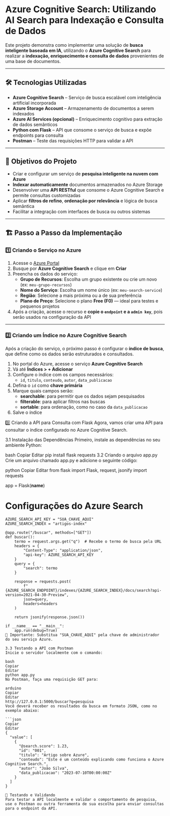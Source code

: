 # Azure Cognitive Search: Utilizando AI Search para Indexação e Consulta de Dados

Este projeto demonstra como implementar uma solução de **busca inteligente baseada em IA**, utilizando o **Azure Cognitive Search** para realizar a **indexação, enriquecimento e consulta de dados** provenientes de uma base de documentos.

---

## 🛠️ Tecnologias Utilizadas

- **Azure Cognitive Search** – Serviço de busca escalável com inteligência artificial incorporada
- **Azure Storage Account** – Armazenamento de documentos a serem indexados
- **Azure AI Services (opcional)** – Enriquecimento cognitivo para extração de dados semânticos
- **Python com Flask** – API que consome o serviço de busca e expõe endpoints para consulta
- **Postman** – Teste das requisições HTTP para validar a API

---

## 🎯 Objetivos do Projeto

- Criar e configurar um serviço de **pesquisa inteligente na nuvem com Azure**
- **Indexar automaticamente** documentos armazenados no Azure Storage
- Desenvolver uma **API RESTful** que consome o Azure Cognitive Search e permite consultas customizadas
- Aplicar **filtros de refino**, **ordenação por relevância** e lógica de busca semântica
- Facilitar a integração com interfaces de busca ou outros sistemas

---

## 🏗️ Passo a Passo da Implementação

### 1️⃣ Criando o Serviço no Azure

1. Acesse o [Azure Portal](https://portal.azure.com/)
2. Busque por **Azure Cognitive Search** e clique em **Criar**
3. Preencha os dados do serviço:
   - **Grupo de Recursos**: Escolha um grupo existente ou crie um novo (ex: `meu-grupo-recursos`)
   - **Nome do Serviço**: Escolha um nome único (ex: `meu-search-service`)
   - **Região**: Selecione a mais próxima ou a de sua preferência
   - **Plano de Preço**: Selecione o plano **Free (F0)** — ideal para testes e pequenos projetos
4. Após a criação, acesse o recurso e **copie o `endpoint` e a `admin key`**, pois serão usados na configuração da API

---

### 2️⃣ Criando um Índice no Azure Cognitive Search

Após a criação do serviço, o próximo passo é configurar o **índice de busca**, que define como os dados serão estruturados e consultados.

1. No portal do Azure, acesse o serviço **Azure Cognitive Search**
2. Vá até **Índices > + Adicionar**
3. Configure o índice com os campos necessários:
   - `id`, `titulo`, `conteudo`, `autor`, `data_publicacao`
4. Defina o `id` como **chave primária**
5. Marque quais campos serão:
   - **searchable**: para permitir que os dados sejam pesquisados
   - **filterable**: para aplicar filtros nas buscas
   - **sortable**: para ordenação, como no caso da `data_publicacao`
6. Salve o índice

3️⃣ Criando a API para Consulta com Flask
Agora, vamos criar uma API para consultar o índice configurado no Azure Cognitive Search.

3.1 Instalação das Dependências
Primeiro, instale as dependências no seu ambiente Python:

bash
Copiar
Editar
pip install flask requests
3.2 Criando o arquivo app.py
Crie um arquivo chamado app.py e adicione o seguinte código:

python
Copiar
Editar
from flask import Flask, request, jsonify
import requests

app = Flask(__name__)

# Configurações do Azure Search
```AZURE_SEARCH_ENDPOINT = "https://meu-search-service.search.windows.net"
AZURE_SEARCH_API_KEY = "SUA_CHAVE_AQUI"
AZURE_SEARCH_INDEX = "artigos-index"

@app.route("/buscar", methods=["GET"])
def buscar():
    termo = request.args.get("q")  # Recebe o termo de busca pela URL
    headers = {
        "Content-Type": "application/json",
        "api-key": AZURE_SEARCH_API_KEY
    }
    query = {
        "search": termo
    }

    response = requests.post(
        f"{AZURE_SEARCH_ENDPOINT}/indexes/{AZURE_SEARCH_INDEX}/docs/search?api-version=2021-04-30-Preview",
        json=query,
        headers=headers
    )

    return jsonify(response.json())

if __name__ == "__main__":
    app.run(debug=True)
🔑 Importante: Substitua "SUA_CHAVE_AQUI" pela chave de administrador do seu serviço Azure.

3.3 Testando a API com Postman
Inicie o servidor localmente com o comando:

bash
Copiar
Editar
python app.py
No Postman, faça uma requisição GET para:

arduino
Copiar
Editar
http://127.0.0.1:5000/buscar?q=pesquisa
Você deverá receber os resultados da busca em formato JSON, como no exemplo abaixo:

```json
Copiar
Editar
{
  "value": [
    {
      "@search.score": 1.23,
      "id": "001",
      "titulo": "Artigo sobre Azure",
      "conteudo": "Este é um conteúdo explicando como funciona o Azure Cognitive Search.",
      "autor": "João Silva",
      "data_publicacao": "2023-07-10T00:00:00Z"
    }
  ]
}

📅 Testando e Validando
Para testar a API localmente e validar o comportamento de pesquisa, use o Postman ou outra ferramenta de sua escolha para enviar consultas para o endpoint da API.
